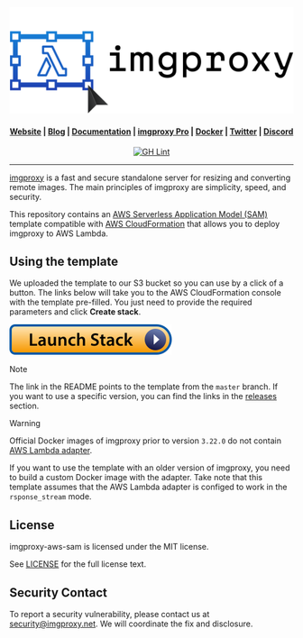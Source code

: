 <p align="center">
  <a href="https://imgproxy.net">
    <picture>
      <source media="(prefers-color-scheme: dark)" srcset="assets/logo-dark.svg?sanitize=true">
      <source media="(prefers-color-scheme: light)" srcset="assets/logo-light.svg?sanitize=true">
      <img alt="imgproxy logo" src="assets/logo-light.svg?sanitize=true">
    </picture>
  </a>
</p>

<h4 align="center">
  <a href="https://imgproxy.net">Website</a> |
  <a href="https://imgproxy.net/blog/">Blog</a> |
  <a href="https://docs.imgproxy.net">Documentation</a> |
  <a href="https://imgproxy.net/#pro">imgproxy Pro</a> |
  <a href="https://hub.docker.com/r/darthsim/imgproxy/">Docker</a> |
  <a href="https://twitter.com/imgproxy_net">Twitter</a> |
  <a href="https://discord.gg/5GgpXgtC9u">Discord</a>
</h4>

<p align="center">
<a href="https://github.com/imgproxy/imgproxy-aws-sam/actions"><img alt="GH Lint" src="https://img.shields.io/github/actions/workflow/status/imgproxy/imgproxy-aws-sam/lint-and-upload.yml?branch=master&label=Lint&style=for-the-badge" /></a>
</p>

---

[imgproxy](https://imgproxy.net) is a fast and secure standalone server for resizing and converting remote images. The main principles of imgproxy are simplicity, speed, and security.

This repository contains an [AWS Serverless Application Model (SAM)](https://docs.aws.amazon.com/serverless-application-model/latest/developerguide/what-is-sam.html) template compatible with [AWS CloudFormation](https://aws.amazon.com/cloudformation/) that allows you to deploy imgproxy to AWS Lambda.

## Using the template

We uploaded the template to our S3 bucket so you can use by a click of a button. The links below will take you to the AWS CloudFormation console with the template pre-filled. You just need to provide the required parameters and click **Create stack**.

[![](assets/launch-stack.svg)](https://console.aws.amazon.com/cloudformation/home#/stacks/create/review?stackName=imgproxy&templateURL=https://imgproxy-cf.s3.amazonaws.com/sam/latest/template.yml)

> [!NOTE]
> The link in the README points to the template from the `master` branch. If you want to use a specific version, you can find the links in the [releases](https://github.com/imgproxy/imgproxy-aws-sam/releases) section.

> [!WARNING]
> Official Docker images of imgproxy prior to version `3.22.0` do not contain [AWS Lambda adapter](https://github.com/awslabs/aws-lambda-web-adapter).
>
> If you want to use the template with an older version of imgproxy, you need to build a custom Docker image with the adapter. Take note that this template assumes that the AWS Lambda adapter is configed to work in the `rsponse_stream` mode.

## License

imgproxy-aws-sam is licensed under the MIT license.

See [LICENSE](https://github.com/imgproxy/imgproxy-aws-sam/blob/master/LICENSE) for the full license text.

## Security Contact

To report a security vulnerability, please contact us at security@imgproxy.net. We will coordinate the fix and disclosure.
